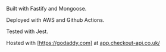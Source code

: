 Built with Fastify and Mongoose. 

Deployed with AWS and Github Actions.

Tested with Jest.

Hosted with [https://godaddy.com] at [app.checkout-api.co.uk/](https://app.checkout-api.co.uk/)
